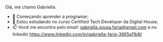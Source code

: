 Olá, me chamo Gabriella.

- 👀 Começando aprender a programar;
- 🌱 Estou estudando no curso Certified Tech Developer da Digital House;
- 📫 Você me encontra pelo email: gabriella.sousa.faria@gmail.com e no linkedin https://www.linkedin.com/in/gabriella-faria-3665a11b8/

   
